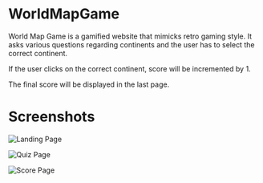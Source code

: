 # WorldMapGame

World Map Game is a gamified website that mimicks retro gaming style. It asks various questions regarding continents and the user has to select the correct continent.

If the user clicks on the correct continent, score will be incremented by 1.

The final score will be displayed in the last page.

# Screenshots
![Landing Page]([https://github.com/[username]/[reponame]/blob/[branch]/image.jpg?raw=true](https://github.com/TC4Y/world-map-quiz/blob/0d3ceb6288be6e718e69b61fa9afab9119659199/screenshots/landingPage.png)https://github.com/TC4Y/world-map-quiz/blob/0d3ceb6288be6e718e69b61fa9afab9119659199/screenshots/landingPage.png?raw=true)

![Quiz Page]([https://github.com/[username]/[reponame]/blob/[branch]/image.jpg?raw=true](https://github.com/TC4Y/world-map-quiz/blob/0d3ceb6288be6e718e69b61fa9afab9119659199/screenshots/quizPage.png)https://github.com/TC4Y/world-map-quiz/blob/0d3ceb6288be6e718e69b61fa9afab9119659199/screenshots/quizPage.png?raw=true)

![Score Page]([https://github.com/[username]/[reponame]/blob/[branch]/image.jpg?raw=true](https://github.com/TC4Y/world-map-quiz/blob/0d3ceb6288be6e718e69b61fa9afab9119659199/screenshots/scorePage.png)https://github.com/TC4Y/world-map-quiz/blob/0d3ceb6288be6e718e69b61fa9afab9119659199/screenshots/scorePage.png?raw=true)
